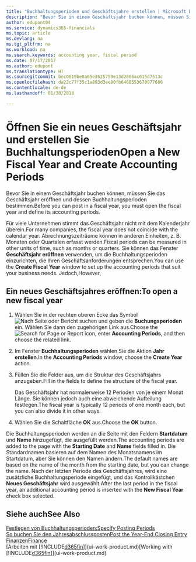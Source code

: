 ```yaml
---
title: "Buchhaltungsperioden und Geschäftsjahre erstellen | Microsoft Docs"
description: "Bevor Sie in einem Geschäftsjahr buchen können, müssen Sie das Geschäftsjahr eröffnen und dessen Buchhaltungsperioden bestimmen."
author: edupont04
ms.service: dynamics365-financials
ms.topic: article
ms.devlang: na
ms.tgt_pltfrm: na
ms.workload: na
ms.search.keywords: accounting year, fiscal period
ms.date: 07/17/2017
ms.author: edupont
ms.translationtype: HT
ms.sourcegitcommit: bec0619be0a65e3625759e13d2866ac615d7513c
ms.openlocfilehash: da22c77f35c1a893d3ee80fb6468553670977686
ms.contentlocale: de-de
ms.lasthandoff: 01/30/2018

---
```

# <a name="open-a-new-fiscal-year-and-create-accounting-periods"></a><span data-ttu-id="360cb-103">Öffnen Sie ein neues Geschäftsjahr und erstellen Sie Buchhaltungsperioden</span><span class="sxs-lookup"><span data-stu-id="360cb-103">Open a New Fiscal Year and Create Accounting Periods</span></span>
<span data-ttu-id="360cb-104">Bevor Sie in einem Geschäftsjahr buchen können, müssen Sie das Geschäftsjahr eröffnen und dessen Buchhaltungsperioden bestimmen.</span><span class="sxs-lookup"><span data-stu-id="360cb-104">Before you can post in a fiscal year, you must open the fiscal year and define its accounting periods.</span></span>  

<span data-ttu-id="360cb-105">Für viele Unternehmen stimmt das Geschäftsjahr nicht mit dem Kalenderjahr überein.</span><span class="sxs-lookup"><span data-stu-id="360cb-105">For many companies, the fiscal year does not coincide with the calendar year.</span></span> <span data-ttu-id="360cb-106">Abrechnungszeiträume können in anderen Einheiten, z. B. Monaten oder Quartalen erfasst werden.</span><span class="sxs-lookup"><span data-stu-id="360cb-106">Fiscal periods can be measured in other units of time, such as months or quarters.</span></span> <span data-ttu-id="360cb-107">Sie können das Fenster **Geschäftsjahr eröffnen** verwenden, um die Buchhaltungsperioden einzurichten, die Ihren Geschäftsanforderungen entsprechen.</span><span class="sxs-lookup"><span data-stu-id="360cb-107">You can use the **Create Fiscal Year** window to set up the accounting periods that suit your business needs.</span></span> <span data-ttu-id="360cb-108">Jedoch,</span><span class="sxs-lookup"><span data-stu-id="360cb-108">However,</span></span>   

## <a name="to-open-a-new-fiscal-year"></a><span data-ttu-id="360cb-109">Ein neues Geschäftsjahres eröffnen:</span><span class="sxs-lookup"><span data-stu-id="360cb-109">To open a new fiscal year</span></span>
1. <span data-ttu-id="360cb-110">Wählen Sie in der rechten oberen Ecke das Symbol ![Nach Seite oder Bericht suchen](media/ui-search/search_small.png "Nach Seite oder Bericht suchen") und geben die **Buchungsperioden** ein. Wählen Sie dann den zugehörigen Link aus.</span><span class="sxs-lookup"><span data-stu-id="360cb-110">Choose the ![Search for Page or Report](media/ui-search/search_small.png "Search for Page or Report icon") icon, enter **Accounting Periods**, and then choose the related link.</span></span>
2. <span data-ttu-id="360cb-111">Im Fenster **Buchhaltungsperioden** wählen Sie die Aktion **Jahr erstellen**.</span><span class="sxs-lookup"><span data-stu-id="360cb-111">In the **Accounting Periods** window, choose the **Create Year** action.</span></span>
3. <span data-ttu-id="360cb-112">Füllen Sie die Felder aus, um die Struktur des Geschäftsjahrs anzugeben.</span><span class="sxs-lookup"><span data-stu-id="360cb-112">Fill in the fields to define the structure of the fiscal year.</span></span>

    <span data-ttu-id="360cb-113">Das Geschäftsjahr hat normalerweise 12 Perioden von je einem Monat Länge. Sie können jedoch auch eine abweichende Aufteilung festlegen.</span><span class="sxs-lookup"><span data-stu-id="360cb-113">The fiscal year is typically 12 periods of one month each, but you can also divide it in other ways.</span></span>
4. <span data-ttu-id="360cb-114">Wählen Sie die Schaltfläche **OK** aus.</span><span class="sxs-lookup"><span data-stu-id="360cb-114">Choose the **OK** button.</span></span>

<span data-ttu-id="360cb-115">Die Buchhaltungsperioden werden an die Seite mit den Feldern **Startdatum** und **Name** hinzugefügt, die ausgefüllt werden.</span><span class="sxs-lookup"><span data-stu-id="360cb-115">The accounting periods are added to the page with the **Starting Date** and **Name** fields filled in.</span></span> <span data-ttu-id="360cb-116">Die Standardnamen basieren auf dem Namen des Monatsnamens im Startdatum, aber Sie können den Namen ändern.</span><span class="sxs-lookup"><span data-stu-id="360cb-116">The default names are based on the name of the month from the starting date, but you can change the name.</span></span> <span data-ttu-id="360cb-117">Nach der letzten Periode des Geschäftsjahres, wird eine zusätzliche Buchhaltungsperiode eingefügt, und das Kontrollkästchen **Neues Geschäftsjahr** wird ausgewählt.</span><span class="sxs-lookup"><span data-stu-id="360cb-117">After the last period in the fiscal year, an additional accounting period is inserted with the **New Fiscal Year** check box selected.</span></span>  


## <a name="see-also"></a><span data-ttu-id="360cb-118">Siehe auch</span><span class="sxs-lookup"><span data-stu-id="360cb-118">See Also</span></span>
[<span data-ttu-id="360cb-119">Festlegen von Buchhaltungsperioden:</span><span class="sxs-lookup"><span data-stu-id="360cb-119">Specify Posting Periods</span></span>](finance-how-specify-posting-periods.md)  
[<span data-ttu-id="360cb-120">So buchen Sie den Jahresabschlussposten</span><span class="sxs-lookup"><span data-stu-id="360cb-120">Post the Year-End Closing Entry</span></span>](year-how-post-year-end-close-entry.md)  
[<span data-ttu-id="360cb-121">Finanzen</span><span class="sxs-lookup"><span data-stu-id="360cb-121">Finance</span></span>](finance.md)  
<span data-ttu-id="360cb-122">[Arbeiten mit [!INCLUDE[d365fin](includes/d365fin_md.md)]](ui-work-product.md)</span><span class="sxs-lookup"><span data-stu-id="360cb-122">[Working with [!INCLUDE[d365fin](includes/d365fin_md.md)]](ui-work-product.md)</span></span>


